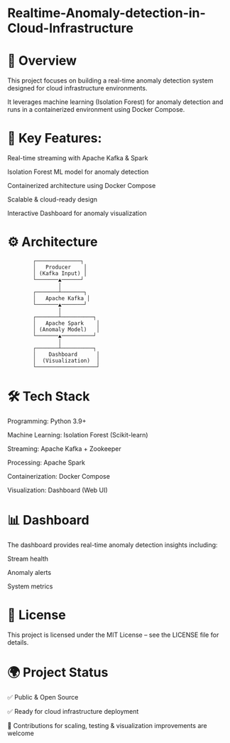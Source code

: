 # Realtime-Anomaly-detection-in-Cloud-Infrastructure

# 📌 Overview

This project focuses on building a real-time anomaly detection system designed for cloud infrastructure environments.  

It leverages machine learning (Isolation Forest) for anomaly detection and runs in a containerized environment using Docker Compose.

# 🔹 Key Features:

Real-time streaming with Apache Kafka & Spark

Isolation Forest ML model for anomaly detection

Containerized architecture using Docker Compose

Scalable & cloud-ready design

Interactive Dashboard for anomaly visualization

# ⚙️ Architecture

            ┌──────────────┐
            │   Producer    │
            │ (Kafka Input) │
            └───────▲──────┘
                    │
            ┌───────┴───────┐
            │   Apache Kafka │
            └───────▲───────┘
                    │
            ┌───────┴──────────┐
            │   Apache Spark    │
            │ (Anomaly Model)   │
            └───────▲──────────┘
                    │
            ┌───────┴──────────┐
            │    Dashboard      │
            │  (Visualization)  │
            └───────────────────┘

# 🛠️ Tech Stack

Programming: Python 3.9+

Machine Learning: Isolation Forest (Scikit-learn)

Streaming: Apache Kafka + Zookeeper

Processing: Apache Spark

Containerization: Docker Compose

Visualization: Dashboard (Web UI)

# 📊 Dashboard

The dashboard provides real-time anomaly detection insights including:

Stream health  

Anomaly alerts  

System metrics

# 📜 License

This project is licensed under the MIT License – see the LICENSE file for details.

# 🌍 Project Status

✅ Public & Open Source  

✅ Ready for cloud infrastructure deployment  

🚧 Contributions for scaling, testing & visualization improvements are welcome
